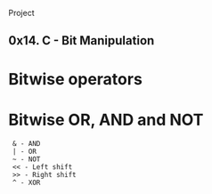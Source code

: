 Project
## 0x14. C - Bit Manipulation
   # Bitwise operators
   # Bitwise OR, AND and NOT

     & - AND
     | - OR
     ~ - NOT
     << - Left shift
     >> - Right shift
     ^ - XOR
     